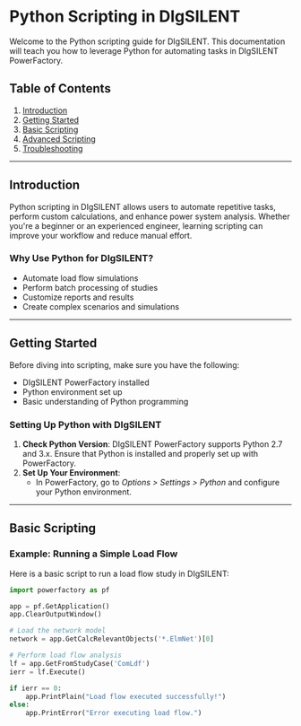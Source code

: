 # Python Scripting in DIgSILENT

Welcome to the Python scripting guide for DIgSILENT. This documentation will teach you how to leverage Python for automating tasks in DIgSILENT PowerFactory.

## Table of Contents

1. [Introduction](#introduction)
2. [Getting Started](#getting-started)
3. [Basic Scripting](#basic-scripting)
4. [Advanced Scripting](#advanced-scripting)
5. [Troubleshooting](#troubleshooting)

---

## Introduction

Python scripting in DIgSILENT allows users to automate repetitive tasks, perform custom calculations, and enhance power system analysis. Whether you're a beginner or an experienced engineer, learning scripting can improve your workflow and reduce manual effort.

### Why Use Python for DIgSILENT?

- Automate load flow simulations
- Perform batch processing of studies
- Customize reports and results
- Create complex scenarios and simulations

---

## Getting Started

Before diving into scripting, make sure you have the following:

- DIgSILENT PowerFactory installed
- Python environment set up
- Basic understanding of Python programming

### Setting Up Python with DIgSILENT

1. **Check Python Version**: DIgSILENT PowerFactory supports Python 2.7 and 3.x. Ensure that Python is installed and properly set up with PowerFactory.
2. **Set Up Your Environment**:
   - In PowerFactory, go to _Options > Settings > Python_ and configure your Python environment.

---

## Basic Scripting

### Example: Running a Simple Load Flow

Here is a basic script to run a load flow study in DIgSILENT:

```python
import powerfactory as pf

app = pf.GetApplication()
app.ClearOutputWindow()

# Load the network model
network = app.GetCalcRelevantObjects('*.ElmNet')[0]

# Perform load flow analysis
lf = app.GetFromStudyCase('ComLdf')
ierr = lf.Execute()

if ierr == 0:
    app.PrintPlain("Load flow executed successfully!")
else:
    app.PrintError("Error executing load flow.")
```
